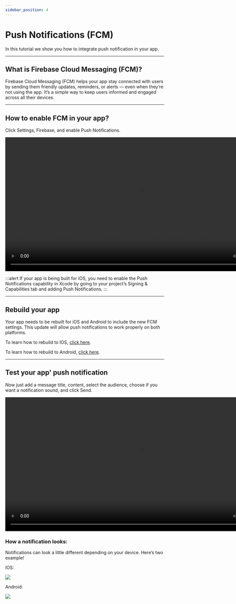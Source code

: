 ```yaml
---
sidebar_position: 4
---
```


# Push Notifications (FCM)

In this tutorial we show you how to integrate push notification in your app.

---

## What is Firebase Cloud Messaging (FCM)?

Firebase Cloud Messaging (FCM) helps your app stay connected with users by sending them friendly updates, reminders, or alerts — even when they’re not using the app. It’s a simple way to keep users informed and engaged across all their devices.

---

## How to enable FCM in your app?

Click Settings, Firebase, and enable Push Notifications.

<video controls width="850">
  <source src="/videos/firebase/1.webm" type="video/mp4" />
  Your browser does not support the video tag.
</video>

:::alert
If your app is being built for iOS, you need to enable the Push Notifications capability in Xcode by going to your project’s Signing & Capabilities tab and adding Push Notifications.
:::

---

## Rebuild your app

Your app needs to be rebuilt for iOS and Android to include the new FCM settings. This update will allow push notifications to work properly on both platforms.

To learn how to rebuild to IOS, [click here](./../../deployment/ios-deploy.md).

To learn how to rebuild to Android, [click here](./../../deployment/android-deploy.md).

---

## Test your app' push notification

Now just add a message title, content, select the audience, choose if you want a notification sound, and click Send.

<video controls width="850">
  <source src="/videos/firebase/2.webm" type="video/mp4" />
  Your browser does not support the video tag.
</video>

### How a notification looks:

Notifications can look a little different depending on your device. Here’s two example!

IOS:

![](/img/firebase/ios.png)

Android:

![](/img/firebase/android.png)
